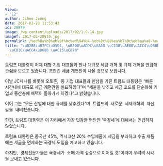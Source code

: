 ```yaml
---
Views:
- '12'
author: Jihee Jeong
date: 2017-02-28 11:53:43
id: 28979
image: /wp-content/uploads/2017/02/1.0-14.jpg
imagef: 2017-02-28979.jpg
permalink: /%ed%8a%b8%eb%9f%bc%ed%94%84-%eb%8c%80%ea%b7%9c%eb%aa%a8-%ec%84%b8%ea%b8%88%ea%b3%84%ed%9a%8d-%eb%b0%8f-%ea%b7%9c%ec%a0%9c%ea%b3%84%ed%9a%8d-%ea%b0%95%ec%a1%b0/
title: "\uD2B8\uB7FC\uD504, \uB300\uADDC\uBAA8 \uC138\uAE08\uACC4\uD68D \uBC0F \uADDC\
  \uC81C\uACC4\uD68D \uAC15\uC870"
---
```


트럼프 대통령이 어제 대형 기업 대표들과 만나 대규모 세금 개혁 및 규제 개혁을 언급해 관심을 모으고 있습니다. 조만간 세금 개편안이 나올 것으로 보입니다.

이날 JC페니를 비롯해 오토존,  등 기업 대표들과 만남을 가진 트럼프 대통령은 “빠른 시간내에 대규모 세금 개편안을 발표하겠다”며 “세율을 낮추고 세금 코드를 단순화해 기업과 중산층에 혜택이 돌아가게 하겠다”고 밝혔습니다.

이어 그는 “모든 산업에 대한 규제를 낮추겠다”며  트럼프의  새로운  세제개혁의  자신감을  내비쳤습니다.

한편, 트럼프 대통령은 이 자리에서 가장 민감한 현안인 ‘국경세’에 대해서는 언급하지 않았습니다.

트럼프 대통령은 중국산 45%, 멕시코산 20% 수입제품에 세금을 부과하고 수출 제품에는 세금을 면제하는 국경세 도입을 예고하고 있습니다.

하지만,  경제전문가들은 국경세가  소매 가격 상승으로 이어질 것”이라며 우려의 시각을 보내고 있습니다.

&nbsp;